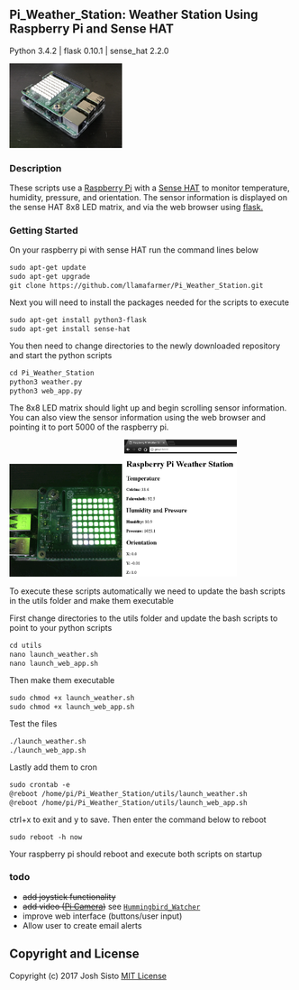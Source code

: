 ## Pi_Weather_Station: Weather Station Using Raspberry Pi and Sense HAT
Python 3.4.2 | flask 0.10.1 | sense_hat 2.2.0

<img src="/images/IMG_0705.jpg" alt="Pi with HAT" style="width: 200px;"/>

### Description
These scripts use a 
[Raspberry Pi](http://amzn.to/2yB8HcM) with a 
[Sense HAT](http://amzn.to/2xS8PFX) 
to monitor temperature, humidity, pressure, and orientation. The sensor information is displayed on the sense HAT 8x8 LED matrix, and via the web browser using 
[flask.](http://flask.pocoo.org/)

### Getting Started
On your raspberry pi with sense HAT run the command lines below

    sudo apt-get update
    sudo apt-get upgrade
    git clone https://github.com/llamafarmer/Pi_Weather_Station.git

Next you will need to install the packages needed for the scripts to execute

    sudo apt-get install python3-flask
    sudo apt-get install sense-hat

You then need to change directories to the newly downloaded repository and start the python scripts

    cd Pi_Weather_Station
    python3 weather.py
    python3 web_app.py

The 8x8 LED matrix should light up and begin scrolling sensor information. You can also view the sensor information using the web browser and pointing it to port 5000 of the raspberry pi.

<img src="/images/animated.gif" alt="Pi HAT LED" style="width: 200px;"/>

<img src="/images/Pi_Web.PNG" alt="Web Screenshot" style="width: 200px;"/>

To execute these scripts automatically we need to update the bash scripts in the utils folder and make them executable

First change directories to the utils folder and update the bash scripts to point to your python scripts

    cd utils
    nano launch_weather.sh
    nano launch_web_app.sh
    
Then make them executable
    
    sudo chmod +x launch_weather.sh
    sudo chmod +x launch_web_app.sh
    
Test the files

    ./launch_weather.sh
    ./launch_web_app.sh
    
Lastly add them to cron

    sudo crontab -e
    @reboot /home/pi/Pi_Weather_Station/utils/launch_weather.sh
    @reboot /home/pi/Pi_Weather_Station/utils/launch_web_app.sh
    
ctrl+x to exit and y to save. Then enter the command below to reboot

    sudo reboot -h now
    
Your raspberry pi should reboot and execute both scripts on startup

### todo
+ ~~add joystick functionality~~
+ ~~add video ([Pi Camera](http://amzn.to/2xSoF3w))~~ see [`Hummingbird_Watcher`](https://github.com/llamafarmer/Hummingbird_Watcher)
+ improve web interface (buttons/user input)
+ Allow user to create email alerts

## Copyright and License
Copyright (c) 2017 Josh Sisto [MIT License](/LICENSE)
